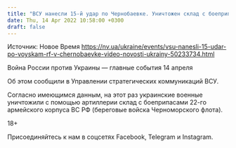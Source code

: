 ```yaml
---
title: "ВСУ нанесли 15-й удар по Чернобаевке. Уничтожен склад с боеприпасами 22-го армейского корпуса РФ — видео"
date: Thu, 14 Apr 2022 10:58:00 +0300
draft: false
---
```

Источник: Новое Время https://nv.ua/ukraine/events/vsu-nanesli-15-udar-po-voyskam-rf-v-chernobaevke-video-novosti-ukrainy-50233734.html


Война России против Украины — главные события 14 апреля

Об этом сообщили в Управлении стратегических коммуникаций ВСУ.

Согласно имеющимся данным, на этот раз украинские военные уничтожили с помощью артиллерии склад с боеприпасами 22-го армейского корпуса ВС РФ (береговые войска Черноморского флота).

18+

Присоединяйтесь к нам в соцсетях Facebook, Telegram и Instagram.
